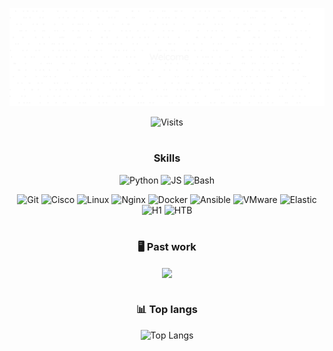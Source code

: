![Banner](https://raw.githubusercontent.com/drewbi/drewbi/master/welcome_banner2.svg)
<div align="center">
    

![Visits](https://komarev.com/ghpvc/?username=mqxmm&logo=GitHub&label=profile%20visits&color=187347&logoColor=white&style=flat-square)


# <h3>Skills</h3>

![Python](https://img.shields.io/badge/-Python-black?style=flat-square&logo=Python)
![JS](https://img.shields.io/badge/-Javascript-black?style=flat-square&logo=javascript)
![Bash](https://img.shields.io/badge/-Bash-black?style=flat-square&logo=gnubash)


 
 ![Git](https://img.shields.io/badge/-Git-black?style=flat-square&logo=git)
 ![Cisco](https://img.shields.io/badge/Cisco-black?style=flat-square&logo=cisco)
 ![Linux](https://img.shields.io/badge/Linux-black?style=flat-square&logo=linux)
 ![Nginx](https://img.shields.io/badge/-Nginx-black?style=flat-square&logo=nginx)
 ![Docker](https://img.shields.io/badge/-Docker-black?style=flat-square&logo=docker)
 ![Ansible](https://img.shields.io/badge/Ansible-black?style=flat-square&logo=ansible)
 ![VMware](https://img.shields.io/badge/-VMware-black?style=flat-square&logo=vmware)
 ![Elastic](https://img.shields.io/badge/-Elastic-black?style=flat-square&logo=elastic)
 ![H1](https://img.shields.io/badge/-HackerOne-black?style=flat-square&logo=hackerone)
 ![HTB](https://img.shields.io/badge/-HTB-black?style=flat-square&logo=hackthebox)
<br />


# <h3>🖥 Past work</h3>
<a href="https://github.com/mqxmm/C2-runner">
<img width='49%' align="center"src="https://github-readme-stats.vercel.app/api/pin/?username=mqxmm&repo=C2-runner&border_color=02D892&bg_color=0D1117&title_color=C9D1D9&text_color=8B949E&icon_color=02D892" />
</a>

# <h3>📊 Top langs</h3>
![Top Langs](https://github-readme-stats.vercel.app/api/top-langs/?username=mqxmm&hide=TeX&layout=compact&border_color=02D892&bg_color=0D1117&text_color=8B949E&title_color=C9D1D9)
</div>
